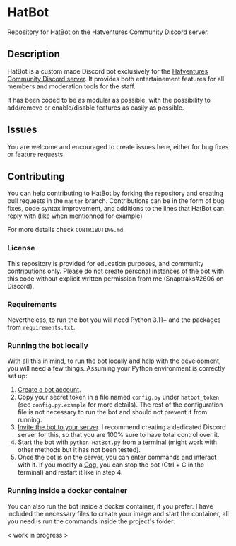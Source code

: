# HatBot
Repository for HatBot on the Hatventures Community Discord server.

## Description
HatBot is a custom made Discord bot exclusively for the [Hatventures Community Discord server](https://discord.gg/ByXm745). It provides both entertainement features for all members and moderation tools for the staff.

It has been coded to be as modular as possible, with the possibility to add/remove or enable/disable features as easily as possible.

## Issues
You are welcome and encouraged to create issues here, either for bug fixes or feature requests.

## Contributing
You can help contributing to HatBot by forking the repository and creating pull requests in the `master` branch. Contributions can be in the form of bug fixes, code syntax improvement, and additions to the lines that HatBot can reply with (like when mentionned for example)

For more details check `CONTRIBUTING.md`.

### License
This repository is provided for education purposes, and community contributions only. Please do not create personal instances of the bot with this code without explicit written permission from me (Snaptraks#2606 on Discord).

### Requirements
Nevertheless, to run the bot you will need Python 3.11+ and the packages from `requirements.txt`.

### Running the bot locally
With all this in mind, to run the bot locally and help with the development, you will need a few things. Assuming your Python environment is correctly set up:

1. [Create a bot account](https://discordpy.readthedocs.io/en/latest/discord.html#creating-a-bot-account).
2. Copy your secret token in a file named `config.py` under `hatbot_token` (see `config.py.example` for more details). The rest of the configuration file is not necessary to run the bot and should not prevent it from running.
3. [Invite the bot to your server](https://discordpy.readthedocs.io/en/latest/discord.html#inviting-your-bot). I recommend creating a dedicated Discord server for this, so that you are 100% sure to have total control over it.
4. Start the bot with `python HatBot.py` from a terminal (might work with other methods but it has not been tested).
5. Once the bot is on the server, you can enter commands and interact with it. If you modify a [Cog](https://discordpy.readthedocs.io/en/latest/ext/commands/cogs.html), you can stop the bot (Ctrl + C in the terminal) and restart it like in step 4.

### Running inside a docker container
You can also run the bot inside a docker container, if you prefer. I have included the necessary files to create your image and start the container, all you need is run the commands inside the project's folder:

< work in progress >
